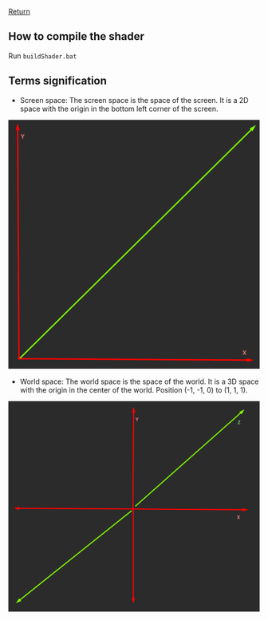 [Return](../README.md)

## How to compile the shader

Run `buildShader.bat`

## Terms signification

- Screen space: The screen space is the space of the screen. It is a 2D space with the origin in the bottom left corner of the screen.

![Screen space](./images/screen_space.png)

- World space: The world space is the space of the world. It is a 3D space with the origin in the center of the world. Position (-1, -1, 0) to (1, 1, 1).

![World space](./images/world_space.png)